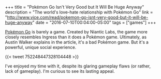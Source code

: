 +++
title = "Pokémon Go Isn't Very Good but It Will Be Huge Anyway"
description = "The world's love-hate relationship with Pokémon Go"
link = "http://www.vice.com/read/pokemon-go-isnt-very-good-but-it-will-be-huge-anyway"
date = "2016-07-10T00:04:00-05:00"
tags = ["games"]
+++

[Pokémon Go](http://www.pokemon.com/us/pokemon-video-games/pokemon-go/) is barely a game. Created by Niantic Labs, the game more closely resembles Ingress than it does a Pokémon game. Ultimately, as Austin Walker explains in the article, it's a bad Pokémon game. But it's a powerful, unique social experience.

<!--more-->

{{< tweet 752248447328104448 >}}

I've enjoyed my time with it, despite its glaring gameplay flaws (or rather, lack of gameplay). I'm curious to see its lasting appeal.